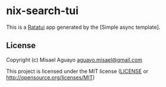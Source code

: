 # nix-search-tui

This is a [Ratatui] app generated by the [Simple async template].

[Ratatui]: https://ratatui.rs
[Simple Template]: https://github.com/ratatui/templates/tree/main/simple-async

## License

Copyright (c) Misael Aguayo <aguayo.misael@gmail.com>

This project is licensed under the MIT license ([LICENSE] or <http://opensource.org/licenses/MIT>)

[LICENSE]: ./LICENSE
